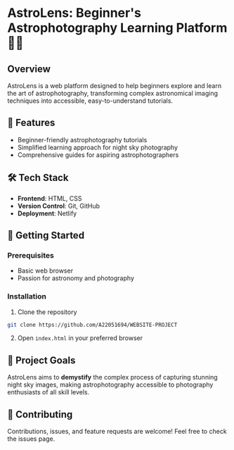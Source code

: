 # AstroLens: Beginner's Astrophotography Learning Platform 🌟🔭

## Overview
AstroLens is a web platform designed to help beginners explore and learn the art of astrophotography, transforming complex astronomical imaging techniques into accessible, easy-to-understand tutorials.

## 🚀 Features
- Beginner-friendly astrophotography tutorials
- Simplified learning approach for night sky photography
- Comprehensive guides for aspiring astrophotographers

## 🛠 Tech Stack
- **Frontend**: HTML, CSS
- **Version Control**: Git, GitHub
- **Deployment**: Netlify

## 🌈 Getting Started

### Prerequisites
- Basic web browser
- Passion for astronomy and photography

### Installation
1. Clone the repository
```bash
git clone https://github.com/A22051694/WEBSITE-PROJECT
```
2. Open `index.html` in your preferred browser

## 🌠 Project Goals
AstroLens aims to **demystify** the complex process of capturing stunning night sky images, making astrophotography accessible to photography enthusiasts of all skill levels.

## 🤝 Contributing
Contributions, issues, and feature requests are welcome! Feel free to check the issues page.

